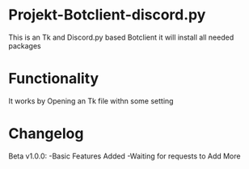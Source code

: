 # Projekt-Botclient-discord.py
This is an Tk and Discord.py based Botclient
it will install all needed packages

# Functionality
It works by Opening an Tk file withn some setting

# Changelog

Beta v1.0.0:
  -Basic Features Added
  -Waiting for requests to Add More 
